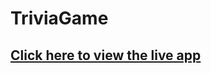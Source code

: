 # TriviaGame

## [Click here to view the live app](https://marcuskrueger90.github.io/giphyHomework/)
